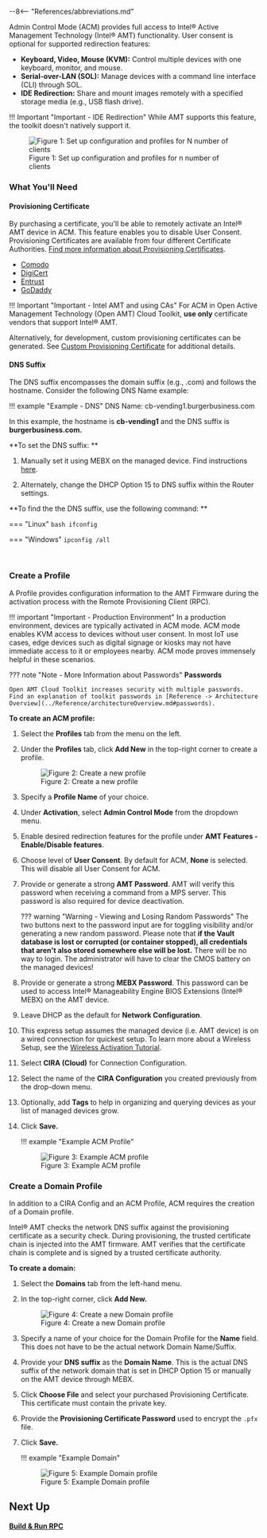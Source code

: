--8<-- "References/abbreviations.md"

Admin Control Mode (ACM) provides full access to Intel® Active Management Technology (Intel® AMT) functionality. User consent is optional for supported redirection features:

- **Keyboard, Video, Mouse (KVM):** Control multiple devices with one keyboard, monitor, and mouse.
- **Serial-over-LAN (SOL):** Manage devices with a command line interface (CLI) through SOL.
- **IDE Redirection:** Share and mount images remotely with a specified storage media (e.g., USB flash drive). 

!!! Important "Important - IDE Redirection"
    While AMT supports this feature, the toolkit doesn't natively support it.

<figure class="figure-image">
<img src="..\..\assets\images\Profiles.png" alt="Figure 1: Set up configuration and profiles for N number of clients">
<figcaption>Figure 1: Set up configuration and profiles for n number of clients</figcaption>
</figure>

### What You'll Need

#### Provisioning Certificate

By purchasing a certificate, you'll be able to remotely activate an Intel® AMT device in ACM. This feature enables you to disable User Consent. Provisioning Certificates are available from four different Certificate Authorities. [Find more information about Provisioning Certificates](../Reference/Certificates/remoteProvisioning.md).

- [Comodo](https://www.intel.com/content/www/us/en/support/articles/000054981/technologies.html)
- [DigiCert](https://www.intel.com/content/www/us/en/support/articles/000055009/technologies.html)
- [Entrust](https://www.intel.com/content/www/us/en/support/articles/000055010/technologies/intel-active-management-technology-intel-amt.html)
- [GoDaddy](https://www.intel.com/content/www/us/en/support/articles/000020785/software.html)

!!! Important "Important - Intel AMT and using CAs"
    For ACM in Open Active Management Technology (Open AMT) Cloud Toolkit, **use only** certificate vendors that support Intel® AMT.

Alternatively, for development, custom provisioning certificates can be generated. See [Custom Provisioning Certificate](../Reference/Certificates/generateProvisioningCert.md) for additional details.

#### DNS Suffix
The DNS suffix encompasses the domain suffix (e.g., .com) and follows the hostname. Consider the following DNS Name example:

!!! example "Example - DNS"
    DNS Name: cb-vending1.burgerbusiness.com

In this example, the hostname is **cb-vending1** and the DNS suffix is **burgerbusiness.com.**

 **To set the DNS suffix: **

1. Manually set it using MEBX on the managed device. Find instructions [here](../Reference/MEBX/dnsSuffix.md).

2. Alternately, change the DHCP Option 15 to DNS suffix within the Router settings.

**To find the the DNS suffix, use the following command: **

=== "Linux"
    ``` bash
    ifconfig
    ```

=== "Windows"
    ```
    ipconfig /all
    ```

<br>

### Create a Profile

A Profile provides configuration information to the AMT Firmware during the activation process with the Remote Provisioning Client (RPC).

!!! important "Important - Production Environment"
        In a production environment, devices are typically activated in ACM mode. ACM mode enables KVM access to devices without user consent. In most IoT use cases, edge devices such as digital signage or kiosks may not have immediate access to it or employees nearby. ACM mode proves immensely helpful in these scenarios.

??? note "Note - More Information about Passwords"
    **Passwords**

    Open AMT Cloud Toolkit increases security with multiple passwords. Find an explanation of toolkit passwords in [Reference -> Architecture Overview](../Reference/architectureOverview.md#passwords).

**To create an ACM profile:**

1. Select the **Profiles** tab from the menu on the left.

2. Under the **Profiles** tab, click **Add New** in the top-right corner to create a profile.

    <figure class="figure-image">
    <img src="..\..\assets\images\RPS_NewProfile.png" alt="Figure 2: Create a new profile">
    <figcaption>Figure 2: Create a new profile</figcaption>
    </figure>

3. Specify a **Profile Name** of your choice.

4. Under **Activation**, select **Admin Control Mode** from the dropdown menu.

5. Enable desired redirection features for the profile under **AMT Features - Enable/Disable features**.

6. Choose level of **User Consent**. By default for ACM, **None** is selected. This will disable all User Consent for ACM.

7. Provide or generate a strong **AMT Password**. AMT will verify this password when receiving a command from a MPS server. This password is also required for device deactivation.
   
    ??? warning "Warning - Viewing and Losing Random Passwords"
        The two buttons next to the password input are for toggling visibility and/or generating a new random password. Please note that **if the Vault database is lost or corrupted (or container stopped), all credentials that aren't also stored somewhere else will be lost.** There will be no way to login. The administrator will have to clear the CMOS battery on the managed devices!
   
8. Provide or generate a strong **MEBX Password**. This password can be used to access Intel® Manageability Engine BIOS Extensions (Intel® MEBX) on the AMT device.

9. Leave DHCP as the default for **Network Configuration**.

10. This express setup assumes the managed device (i.e. AMT device) is on a wired connection for quickest setup.  To learn more about a Wireless Setup, see the [Wireless Activation Tutorial](../Tutorials/createWiFiConfig.md).

11. Select **CIRA (Cloud)** for Connection Configuration.

12. Select the name of the **CIRA Configuration** you created previously from the drop-down menu.

13. Optionally, add **Tags** to help in organizing and querying devices as your list of managed devices grow.

14. Click **Save.**

    !!! example "Example ACM Profile"
        <figure class="figure-image">
        <img src="..\..\assets\images\RPS_CreateProfile_ACM.png" alt="Figure 3: Example ACM profile">
        <figcaption>Figure 3: Example ACM profile</figcaption>
        </figure>

### Create a Domain Profile

In addition to a CIRA Config and an ACM Profile, ACM requires the creation of a Domain profile.

Intel® AMT checks the network DNS suffix against the provisioning certificate as a security check. During provisioning, the trusted certificate chain is injected into the AMT firmware.  AMT verifies that the certificate chain is complete and is signed by a trusted certificate authority.

**To create a domain:**

1. Select the **Domains** tab from the left-hand menu.

2. In the top-right corner, click **Add New.**
    <figure class="figure-image">
    <img src="..\..\assets\images\RPS_NewDomain.png" alt="Figure 4: Create a new Domain profile">
    <figcaption>Figure 4: Create a new Domain profile</figcaption>
    </figure>

3. Specify a name of your choice for the Domain Profile for the **Name** field. This does not have to be the actual network Domain Name/Suffix.

4. Provide your **DNS suffix** as the **Domain Name**. This is the actual DNS suffix of the network domain that is set in DHCP Option 15 or manually on the AMT device through MEBX.

5. Click **Choose File** and select your purchased Provisioning Certificate.  This certificate must contain the private key.

6. Provide the **Provisioning Certificate Password** used to encrypt the `.pfx` file.

7. Click **Save.**

    !!! example "Example Domain"
        <figure class="figure-image">
        <img src="..\..\assets\images\RPS_CreateDomain.png" alt="Figure 5: Example Domain profile">
        <figcaption>Figure 5: Example Domain profile</figcaption>
        </figure>


## Next Up

**[Build & Run RPC](../GetStarted/buildRPC.md)**


